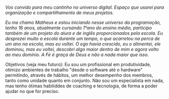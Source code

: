 _Vos convido para meu cantinho no universo digital. Espaço que usarei para organização e compartilhamento de meus projetos._

_Eu me chamo Matheus e estou iniciando nesse universo da programação, tenho 16 anos, atualmente cursando 1°ano do ensino médio, participo também de um projeto do alura e de inglês proporcionados pela escola. Eu desprezei muito a escola durante um tempo, o que acarretou na perca de um ano na escola, mas eu voltei. O ego havia crescido, eu o alimentei, ele dominou, mas eu voltei, descobri algo maior dentro de mim e agora volto ao meu domínio. A Fé é graça de Deus e não a nada maior que isso._

Objetivos (veja meu futuro): Eu sou um profissional em produtividade, otimizo ambientes de trabalho "desde o software até o hardware" permitindo, através de hábitos, um melhor desempenho dos membros, tanto como unidade quanto em conjunto. Não sou um especialista em nada, mas tenho ótimas habiliddes de coaching e tecnologia, de forma a poder ajudar no que for preciso.
